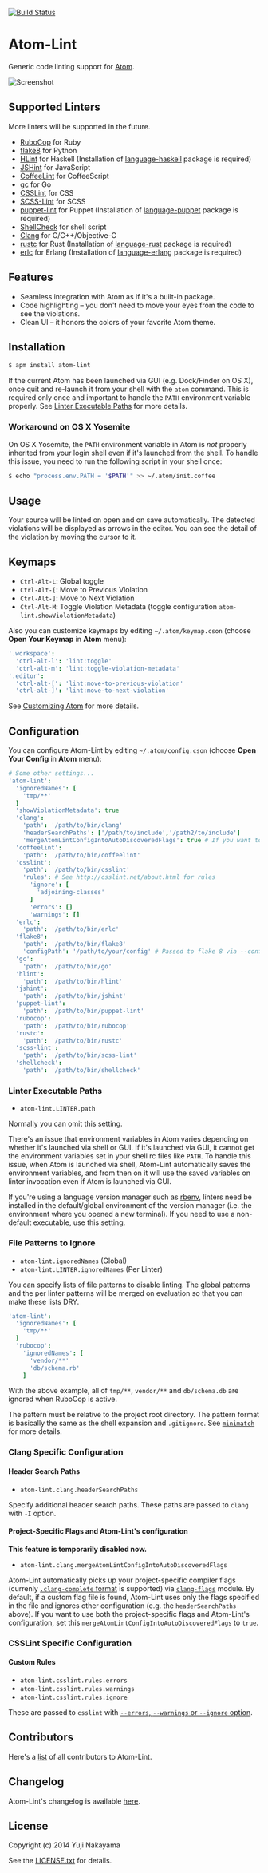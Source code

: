 [![Build Status](https://travis-ci.org/yujinakayama/atom-lint.svg?branch=master)](https://travis-ci.org/yujinakayama/atom-lint)

# Atom-Lint

Generic code linting support for [Atom](https://atom.io).

![Screenshot](https://cloud.githubusercontent.com/assets/83656/2719884/196c7e02-c568-11e3-8455-4ee4ba095752.png)

## Supported Linters

More linters will be supported in the future.
* [RuboCop](https://github.com/bbatsov/rubocop) for Ruby
* [flake8](https://flake8.readthedocs.org/) for Python
* [HLint](http://community.haskell.org/~ndm/hlint/) for Haskell
  (Installation of [language-haskell](https://atom.io/packages/language-haskell) package is required)
* [JSHint](http://www.jshint.com/docs/) for JavaScript
* [CoffeeLint](http://www.coffeelint.org/) for CoffeeScript
* [gc](http://golang.org/cmd/gc/) for Go
* [CSSLint](https://github.com/stubbornella/csslint) for CSS
* [SCSS-Lint](https://github.com/causes/scss-lint) for SCSS
* [puppet-lint](http://puppet-lint.com) for Puppet
  (Installation of [language-puppet](https://atom.io/packages/language-puppet) package is required)
* [ShellCheck](https://github.com/koalaman/shellcheck) for shell script
* [Clang](http://clang.llvm.org) for C/C++/Objective-C
* [rustc](http://www.rust-lang.org/) for Rust
  (Installation of [language-rust](https://atom.io/packages/language-rust) package is required)
* [erlc](http://erlang.org/doc/man/erlc.html) for Erlang
  (Installation of [language-erlang](https://atom.io/packages/language-erlang) package is required)

## Features

* Seamless integration with Atom as if it's a built-in package.
* Code highlighting – you don't need to move your eyes from the code to see the violations.
* Clean UI – it honors the colors of your favorite Atom theme.

## Installation

```bash
$ apm install atom-lint
```

If the current Atom has been launched via GUI (e.g. Dock/Finder on OS X),
once quit and re-launch it from your shell with the `atom` command.
This is required only once and important to handle the `PATH` environment variable properly.
See [Linter Executable Paths](#linter-executable-paths) for more details.

### Workaround on OS X Yosemite

On OS X Yosemite, the `PATH` environment variable in Atom is _not_ properly inherited from your login shell
even if it's launched from the shell.
To handle this issue, you need to run the following script in your shell once:

```bash
$ echo "process.env.PATH = '$PATH'" >> ~/.atom/init.coffee
```

## Usage

Your source will be linted on open and on save automatically.
The detected violations will be displayed as arrows in the editor.
You can see the detail of the violation by moving the cursor to it.

## Keymaps

* `Ctrl-Alt-L`: Global toggle
* `Ctrl-Alt-[`: Move to Previous Violation
* `Ctrl-Alt-]`: Move to Next Violation
* `Ctrl-Alt-M`: Toggle Violation Metadata (toggle configuration `atom-lint.showViolationMetadata`)

Also you can customize keymaps by editing `~/.atom/keymap.cson` (choose **Open Your Keymap** in **Atom** menu):

```coffeescript
'.workspace':
  'ctrl-alt-l': 'lint:toggle'
  'ctrl-alt-m': 'lint:toggle-violation-metadata'
'.editor':
  'ctrl-alt-[': 'lint:move-to-previous-violation'
  'ctrl-alt-]': 'lint:move-to-next-violation'
```

See [Customizing Atom](https://atom.io/docs/latest/customizing-atom#customizing-key-bindings) for more details.

## Configuration

You can configure Atom-Lint by editing `~/.atom/config.cson` (choose **Open Your Config** in **Atom** menu):

```coffeescript
# Some other settings...
'atom-lint':
  'ignoredNames': [
    'tmp/**'
  ]
  'showViolationMetadata': true
  'clang':
    'path': '/path/to/bin/clang'
    'headerSearchPaths': ['/path/to/include','/path2/to/include']
    'mergeAtomLintConfigIntoAutoDiscoveredFlags': true # If you want to add defaults to discovered project-specific clang flags
  'coffeelint':
    'path': '/path/to/bin/coffeelint'
  'csslint':
    'path': '/path/to/bin/csslint'
    'rules': # See http://csslint.net/about.html for rules
      'ignore': [
        'adjoining-classes'
      ]
      'errors': []
      'warnings': []
  'erlc':
    'path': '/path/to/bin/erlc'
  'flake8':
    'path': '/path/to/bin/flake8'
    'configPath': '/path/to/your/config' # Passed to flake 8 via --config option
  'gc':
    'path': '/path/to/bin/go'
  'hlint':
    'path': '/path/to/bin/hlint'
  'jshint':
    'path': '/path/to/bin/jshint'
  'puppet-lint':
    'path': '/path/to/bin/puppet-lint'
  'rubocop':
    'path': '/path/to/bin/rubocop'
  'rustc':
    'path': '/path/to/bin/rustc'
  'scss-lint':
    'path': '/path/to/bin/scss-lint'
  'shellcheck':
    'path': '/path/to/bin/shellcheck'
```

### Linter Executable Paths

* `atom-lint.LINTER.path`

Normally you can omit this setting.

There's an issue that
environment variables in Atom varies depending on whether it's launched via shell or GUI.
If it's launched via GUI, it cannot get the environment variables set in your shell rc files like `PATH`.
To handle this issue,
when Atom is launched via shell, Atom-Lint automatically saves the environment variables,
and from then on it will use the saved variables on linter invocation even if Atom is launched via GUI.

If you're using a language version manager such as [rbenv](https://github.com/sstephenson/rbenv),
linters need be installed in the default/global environment of the version manager
(i.e. the environment where you opened a new terminal).
If you need to use a non-default executable, use this setting.

### File Patterns to Ignore

* `atom-lint.ignoredNames` (Global)
* `atom-lint.LINTER.ignoredNames` (Per Linter)

You can specify lists of file patterns to disable linting.
The global patterns and the per linter patterns will be merged on evaluation
so that you can make these lists DRY.

```coffeescript
'atom-lint':
  'ignoredNames': [
    'tmp/**'
  ]
  'rubocop':
    'ignoredNames': [
      'vendor/**'
      'db/schema.rb'
    ]
```

With the above example, all of `tmp/**`, `vendor/**` and `db/schema.db` are ignored when RuboCop is active.

The pattern must be relative to the project root directory.
The pattern format is basically the same as the shell expansion and `.gitignore`.
See [`minimatch`](https://github.com/isaacs/minimatch) for more details.

### Clang Specific Configuration

#### Header Search Paths

* `atom-lint.clang.headerSearchPaths`

Specify additional header search paths. These paths are passed to `clang` with `-I` option.

#### Project-Specific Flags and Atom-Lint's configuration

**This feature is temporarily disabled now.**

* `atom-lint.clang.mergeAtomLintConfigIntoAutoDiscoveredFlags`

Atom-Lint automatically picks up your project-specific compiler flags
(currenly [`.clang-complete` format](https://github.com/Rip-Rip/clang_complete/blob/master/doc/clang_complete.txt) is supported)
via [`clang-flags`](https://github.com/Kev/clang-flags) module.
By default, if a custom flag file is found, Atom-Lint uses only the flags specified in the file
and ignores other configuration (e.g. the `headerSearchPaths` above).
If you want to use both the project-specific flags and Atom-Lint's configuration,
set this `mergeAtomLintConfigIntoAutoDiscoveredFlags` to `true`.

### CSSLint Specific Configuration

#### Custom Rules

* `atom-lint.csslint.rules.errors`
* `atom-lint.csslint.rules.warnings`
* `atom-lint.csslint.rules.ignore`

These are passed to `csslint` with [`--errors`, `--warnings` or `--ignore` option](https://github.com/CSSLint/csslint/wiki/Command-line-interface#options).

## Contributors

Here's a [list](https://github.com/yujinakayama/atom-lint/graphs/contributors) of all contributors to Atom-Lint.

## Changelog

Atom-Lint's changelog is available [here](https://github.com/yujinakayama/atom-lint/blob/master/CHANGELOG.md).

## License

Copyright (c) 2014 Yuji Nakayama

See the [LICENSE.txt](https://github.com/yujinakayama/atom-lint/blob/master/LICENSE.txt) for details.
